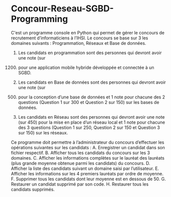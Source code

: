 # Concour-Reseau-SGBD-Programming
C'est un programme console en Python qui permet de gérer le concours de recrutement
d’informaticiens à l’IHSI. Le concours se base sur 3 les domaines suivants : Programmation, 
Réseaux et Base de données.
1. Les candidats en programmation sont des personnes qui devront avoir une note (sur 
1200) pour une application mobile hybride développée et connectée à un SGBD.
2. Les candidats en Base de données sont des personnes qui devront avoir une note (sur
500) pour la conception d’une base de données et 1 note pour chacune des 2 questions
(Question 1 sur 300 et Question 2 sur 150) sur les bases de données.
3. Les candidats en Réseau sont des personnes qui devront avoir une note (sur 450) pour la 
mise en place d’un réseau local et 1 note pour chacune des 3 questions (Question 1 sur 250, 
Question 2 sur 150 et Question 3 sur 150) sur les réseaux.

Ce programme doit permettre à l’administrateur du concours d’effectuer les opérations suivantes 
sur les candidats :
A. Enregistrer un candidat dans son fichier respectif.
B. Afficher tous les candidats du concours sur les 3 domaines. 
C. Afficher les informations complètes sur le lauréat des lauréats (plus grande moyenne 
obtenue parmi les candidats) du concours. 
D. Afficher la liste des candidats suivant un domaine saisi par l’utilisateur. 
E. Afficher les informations sur les 4 premiers lauréats par ordre de moyenne. 
F. Supprimer tous les candidats dont leur moyenne est en dessous de 50.
G. Restaurer un candidat supprimé par son code.
H. Restaurer tous les candidats supprimés.
